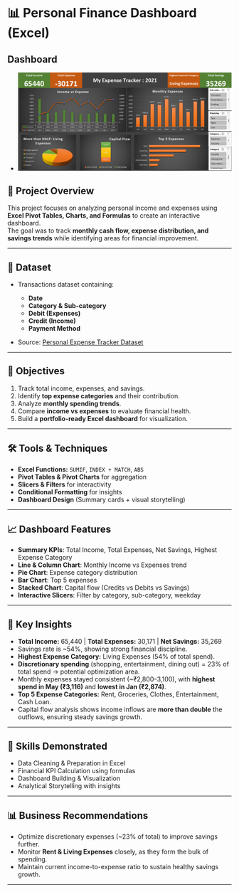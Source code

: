 # 📊 Personal Finance Dashboard (Excel)

## Dashboard
- ![Personal_Expense_tracker](https://github.com/Ishu-Farainzia/Excel_portfolio/blob/main/finance_analytics/excel_personal_expense_tracker_dashboard/image/expense_tracker_dashboard.png)

## 📌 Project Overview
This project focuses on analyzing personal income and expenses using **Excel Pivot Tables, Charts, and Formulas** to create an interactive dashboard.  
The goal was to track **monthly cash flow, expense distribution, and savings trends** while identifying areas for financial improvement.

---

## 📂 Dataset
- Transactions dataset containing:
  - **Date**
  - **Category & Sub-category**
  - **Debit (Expenses)**
  - **Credit (Income)**
  - **Payment Method**

- Source: [Personal Expense Tracker Dataset](https://github.com/Jayita11/Personal-Expense-Tracker-Excel)

---

## 🎯 Objectives
1. Track total income, expenses, and savings.  
2. Identify **top expense categories** and their contribution.  
3. Analyze **monthly spending trends**.  
4. Compare **income vs expenses** to evaluate financial health.  
5. Build a **portfolio-ready Excel dashboard** for visualization.

---

## 🛠 Tools & Techniques
- **Excel Functions:** `SUMIF`, `INDEX + MATCH`, `ABS`  
- **Pivot Tables & Pivot Charts** for aggregation  
- **Slicers & Filters** for interactivity  
- **Conditional Formatting** for insights  
- **Dashboard Design** (Summary cards + visual storytelling)

---

## 📈 Dashboard Features
- **Summary KPIs**: Total Income, Total Expenses, Net Savings, Highest Expense Category  
- **Line & Column Chart**: Monthly Income vs Expenses trend  
- **Pie Chart**: Expense category distribution  
- **Bar Chart**: Top 5 expenses  
- **Stacked Chart**: Capital flow (Credits vs Debits vs Savings)  
- **Interactive Slicers**: Filter by category, sub-category, weekday  

---

## 🔑 Key Insights
- **Total Income:** 65,440 | **Total Expenses:** 30,171 | **Net Savings:** 35,269  
- Savings rate is ~54%, showing strong financial discipline.  
- **Highest Expense Category:** Living Expenses (54% of total spend).  
- **Discretionary spending** (shopping, entertainment, dining out) = 23% of total spend → potential optimization area.  
- Monthly expenses stayed consistent (~₹2,800–3,100), with **highest spend in May (₹3,116)** and **lowest in Jan (₹2,874)**.  
- **Top 5 Expense Categories:** Rent, Groceries, Clothes, Entertainment, Cash Loan.  
- Capital flow analysis shows income inflows are **more than double** the outflows, ensuring steady savings growth.

---

## 🚀 Skills Demonstrated
- Data Cleaning & Preparation in Excel  
- Financial KPI Calculation using formulas  
- Dashboard Building & Visualization  
- Analytical Storytelling with insights  

---

## 📊 Business Recommendations
- Optimize discretionary expenses (~23% of total) to improve savings further.  
- Monitor **Rent & Living Expenses** closely, as they form the bulk of spending.  
- Maintain current income-to-expense ratio to sustain healthy savings growth.  

---


